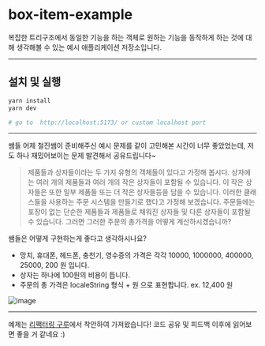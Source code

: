 # box-item-example

복잡한 트리구조에서 동일한 기능을 하는 객체로 원하는 기능을 동작하게 하는 것에 대해 생각해볼 수 있는 예시 애플리케이션 저장소입니다.

---

## 설치 및 실행

```bash
yarn install
yarn dev

# go to  http://localhost:5173/ or custom localhost port
```

---

쌤들 어제 철진쌤이 준비해주신 예시 문제를 같이 고민해본 시간이 너무 좋았었는데, 저도 하나 재밌어보이는 문제 발견해서 공유드립니다~

> 제품들과 상자들이라는 두 가지 유형의 객체들이 있다고 가정해 봅시다. 상자에는 여러 개의 제품들과 여러 개의 작은 상자들이 포함될 수 있습니다. 이 작은 상자들은 또한 일부 제품들 또는 더 작은 상자들등을 담을 수 있습니다.
> 이러한 클래스들을 사용하는 주문 시스템을 만들기로 했다고 가정해 보겠습니다. 주문들에는 포장이 없는 단순한 제품들과 제품들로 채워진 상자들 및 다른 상자들이 포함될 수 있습니다. 그러면 그러한 주문의 총가격을 어떻게 계산하시겠습니까?

쌤들은 어떻게 구현하는게 좋다고 생각하시나요?

- 망치, 휴대폰, 헤드폰, 충천기, 영수증의 가격은 각각 10000, 1000000, 400000, 25000, 200 원 입니다.
- 상자는 하나에 100원의 비용이 듭니다.
- 주문의 총 가격은 localeString 형식 + 원 으로 표현합니다. ex. 12,400 원

![image](https://github.com/code-cleansing-day/box-item-example/assets/93258739/51ad24c8-f40d-4aae-81ca-2966ca25036b)

---

예제는 [리팩터링 구루](https://refactoring.guru/ko/design-patterns/composite)에서 착안하여 가져왔습니다!
코드 공유 및 피드백 이후에 읽어보면 좋을 거 같네요 :) 
